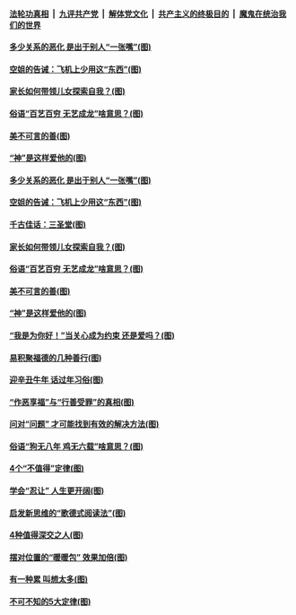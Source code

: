 

####  [法轮功真相](../../../../basic/blob/master/README.md?t=01221631) &nbsp;|&nbsp; [九评共产党](../../../../9ping.md/blob/master/README.md?t=01221631) &nbsp;|&nbsp; [解体党文化](../../../../jtdwh.md/blob/master/README.md?t=01221631)  &nbsp;|&nbsp; [共产主义的终极目的](../../../../gczydzjmd.md/blob/master/README.md?t=01221631) &nbsp;|&nbsp; [魔鬼在统治我们的世界](../../../../mgztzwmdsj.md/blob/master/README.md?t=01221631) 

#### [多少关系的恶化 是出于别人“一张嘴”(图)](../pages/p8/959945.md?t=01221631) 

#### [空姐的告诫：飞机上少用这“东西”(图)](../pages/p8/959958.md?t=01221631) 

#### [家长如何带领儿女探索自我？(图)](../pages/p8/959853.md?t=01221631) 

#### [俗语“百艺百穷 无艺成龙”啥意思？(图)](../pages/p8/959653.md?t=01221631) 

#### [美不可言的善(图)](../pages/p8/959667.md?t=01221631) 

#### [“神”是这样爱他的(图)](../pages/p8/959650.md?t=01221631) 

#### [多少关系的恶化 是出于别人“一张嘴”(图)](../pages/p8/959945.md?t=01221631) 

#### [空姐的告诫：飞机上少用这“东西”(图)](../pages/p8/959958.md?t=01221631) 

#### [千古佳话：三圣堂(图)](../pages/p8/959671.md?t=01221631) 

#### [家长如何带领儿女探索自我？(图)](../pages/p8/959853.md?t=01221631) 

#### [俗语“百艺百穷 无艺成龙”啥意思？(图)](../pages/p8/959653.md?t=01221631) 

#### [美不可言的善(图)](../pages/p8/959667.md?t=01221631) 

#### [“神”是这样爱他的(图)](../pages/p8/959650.md?t=01221631) 

#### [“我是为你好！”当关心成为约束 还是爱吗？(图)](../pages/p8/959747.md?t=01221631) 

#### [易积聚福德的几种善行(图)](../pages/p8/959682.md?t=01221631) 

#### [迎辛丑牛年 话过年习俗(图)](../pages/p8/959648.md?t=01221631) 

#### [“作恶享福”与“行善受罪”的真相(图)](../pages/p8/959156.md?t=01221631) 

#### [问对“问题” 才可能找到有效的解决方法(图)](../pages/p8/959616.md?t=01221631) 

#### [俗语“狗无八年 鸡无六载”啥意思？(图)](../pages/p8/959506.md?t=01221631) 

#### [4个“不值得”定律(图)](../pages/p8/959364.md?t=01221631) 

#### [学会“忍让” 人生更开阔(图)](../pages/p8/959144.md?t=01221631) 

#### [启发新思维的“歌德式阅读法”(图)](../pages/p8/959110.md?t=01221631) 

#### [4种值得深交之人(图)](../pages/p8/959360.md?t=01221631) 

#### [摆对位置的“暖暖包” 效果加倍(图)](../pages/p8/959416.md?t=01221631) 

#### [有一种累 叫想太多(图)](../pages/p8/959151.md?t=01221631) 

#### [不可不知的5大定律(图)](../pages/p8/959097.md?t=01221631) 


